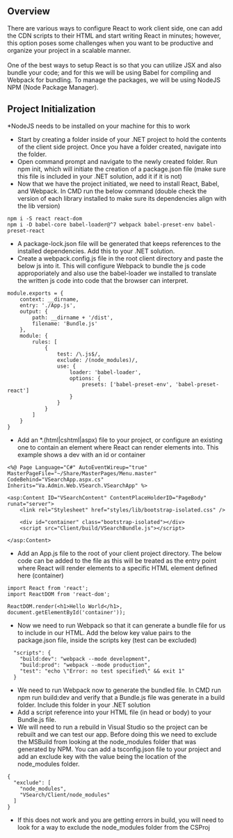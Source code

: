 ## Overview
There are various ways to configure React to work client side, one can add the CDN scripts to their HTML and start writing React in minutes; however, this option poses some challenges when you want to be productive and organize your project in a scalable manner. 
<br/><br/>
One of the best ways to setup React is so that you can utilize JSX and also bundle your code; and for this we will be using Babel for compiling and Webpack for bundling. To manage the packages, we will be using NodeJS NPM (Node Package Manager).

## Project Initialization
\*NodeJS needs to be installed on your machine for this to work

- Start by creating a folder inside of your .NET project to hold the contents of the client side project. Once you have a folder created, navigate into the folder. 
- Open command prompt and navigate to the newly created folder. Run npm init, which will initiate the creation of a package.json file (make sure this file is included in your .NET solution, add it if it is not)
- Now that we have the project initiated, we need to install React, Babel, and Webpack. In CMD run the below command (double check the version of each library installed to make sure its dependencies align with the lib version)

```
npm i -S react react-dom
npm i -D babel-core babel-loader@^7 webpack babel-preset-env babel-preset-react
```

- A package-lock.json file will be generated that keeps references to the installed dependencies. Add this to your .NET solution.
- Create a webpack.config.js file in the root client directory and paste the below js into it. This will configure Webpack to bundle the js code approporiately and also use the babel-loader we installed to translate the written js code into code that the browser can interpret.

```
module.exports = {
    context: __dirname,
    entry: './App.js',
    output: {
        path: __dirname + '/dist',
        filename: 'Bundle.js'
    },
    module: {
        rules: [
            {
                test: /\.js$/,
                exclude: /(node_modules)/,
                use: {
                    loader: 'babel-loader',
                    options: {
                        presets: ['babel-preset-env', 'babel-preset-react']
                    }
                }
            }
        ]
    }
}
```

- Add an \*.(html|cshtml|aspx) file to your project, or configure an existing one to contain an element where React can render elements into. This example shows a dev with an id or container

```
<%@ Page Language="C#" AutoEventWireup="true" MasterPageFile="~/Share/MasterPages/Menu.master" CodeBehind="VSearchApp.aspx.cs" Inherits="Va.Admin.Web.VSearch.VSearchApp" %>

<asp:Content ID="VSearchContent" ContentPlaceHolderID="PageBody" runat="server">
    <link rel="Stylesheet" href="styles/lib/bootstrap-isolated.css" />    

    <div id="container" class="bootstrap-isolated"></div>
    <script src="Client/build/VSearchBundle.js"></script>

</asp:Content> 
```

- Add an App.js file to the root of your client project directory. The below code can be added to the file as this will be treated as the entry point where React will render elements to a specific HTML element defined here (container)

```
import React from 'react';
import ReactDOM from 'react-dom';

ReactDOM.render(<h1>Hello World</h1>, document.getElementById('container'));
```

- Now we need to run Webpack so that it can generate a bundle file for us to include in our HTML. Add the below key value pairs to the package.json file, inside the scripts key (test can be excluded)

```
  "scripts": {
    "build:dev": "webpack --mode development",
    "build:prod": "webpack --mode production",
    "test": "echo \"Error: no test specified\" && exit 1"
  }
```

- We need to run Webpack now to generate the bundled file. In CMD run npm run build:dev and verify that a Bundle.js file was generate in a build folder. Include this folder in your .NET solution
- Add a script reference into your HTML file (in head or body) to your Bundle.js file. 
- We will need to run a rebuild in Visual Studio so the project can be rebuilt and we can test our app. Before doing this we need to exclude the MSBuild from looking at the node_modules folder that was generated by NPM. You can add a tsconfig.json file to your project and add an exclude key with the value being the location of the node_modules folder. 

```
{
  "exclude": [
    "node_modules",
    "VSearch/Client/node_modules"
  ]
}
```

- If this does not work and you are getting errors in build, you will need to look for a way to exclude the node_modules folder from the CSProj 
